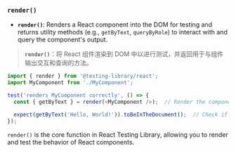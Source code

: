 ### `render()`

- **`render()`**: Renders a React component into the DOM for testing and returns utility methods (e.g., `getByText`, `queryByRole`) to interact with and query the component's output.

> **`render()`**：将 React 组件渲染到 DOM 中以进行测试，并返回用于与组件输出交互和查询的方法。

```js
import { render } from '@testing-library/react';
import MyComponent from './MyComponent';

test('renders MyComponent correctly', () => {
  const { getByText } = render(<MyComponent />);  // Render the component

  expect(getByText('Hello, World!')).toBeInTheDocument();  // Check if the text exists
});
```

`render()` is the core function in React Testing Library, allowing you to render and test the behavior of React components.